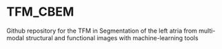 # TFM_CBEM
Github repository for the TFM in Segmentation of the left atria from multi-modal structural and functional images with machine-learning tools
